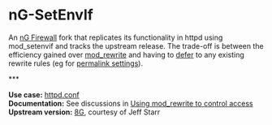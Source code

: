 # nG-SetEnvIf
An [nG Firewall](https://perishablepress.com/ng-firewall/) fork that replicates its functionality in httpd using mod_setenvif and tracks the upstream release. The trade-off is between the efficiency gained over [mod_rewrite](https://httpd.apache.org/docs/2.4/rewrite/avoid.html) and having to [defer](https://www.webmasterworld.com/apache/4572958.htm) to any existing rewrite rules (eg for [permalink settings](https://glennmessersmith.com/pages/wphtaccess.html)).

\***

**Use case:** [httpd.conf](https://httpd.apache.org/docs/2.4/howto/htaccess.html#when)  
**Documentation:** See discussions in [Using mod_rewrite to control access](https://httpd.apache.org/docs/2.4/rewrite/access.html)  
**Upstream version:** [8G](https://perishablepress.com/8g-firewall/), courtesy of Jeff Starr
